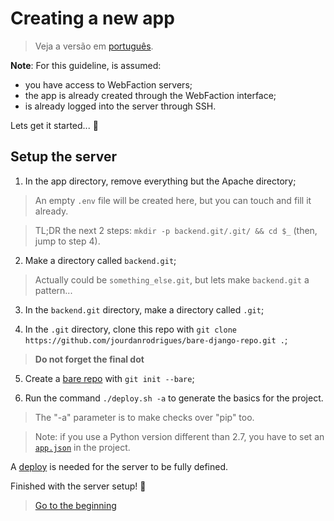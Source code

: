 # Creating a new app

> Veja a versão em [português][portuguese_version].

**Note**: For this guideline, is assumed:
- you have access to WebFaction servers;
- the app is already created through the WebFaction interface;
- is already logged into the server through SSH.

Lets get it started... :slightly_smiling_face:

## Setup the server

1. In the app directory, remove everything but the Apache directory;

> An empty `.env` file will be created here, but you can touch and fill it
already.

> TL;DR the next 2 steps: `mkdir -p backend.git/.git/ && cd $_` (then, jump to
step 4).

2. Make a directory called `backend.git`;

> Actually could be `something_else.git`, but lets make `backend.git` a
pattern...

3. In the `backend.git` directory, make a directory called `.git`;

4. In the `.git` directory, clone this repo with
`git clone https://github.com/jourdanrodrigues/bare-django-repo.git .`;

> **Do not forget the final dot**

5. Create a [bare repo][bare_repo_link] with `git init --bare`;

6. Run the command `./deploy.sh -a` to generate the basics for the project.

> The "-a" parameter is to make checks over "pip" too.

> Note: if you use a Python version different than 2.7, you have to set an
[`app.json`][app_json_link] in the project.

A [deploy][deploy_with_git] is needed for the server to be fully defined.

Finished with the server setup! :tada:

> [Go to the beginning][readme]

[readme]: https://github.com/jourdanrodrigues/bare-django-repo/blob/master/README.md
[bare_repo_link]: https://git-scm.com/book/it/v2/Git-on-the-Server-Getting-Git-on-a-Server
[app_json_link]: https://github.com/jourdanrodrigues/bare-django-repo/blob/master/docs/APP_JSON.md
[deploy_with_git]: https://github.com/jourdanrodrigues/bare-django-repo/blob/master/docs/DEPLOY_WITH_GIT.md
[portuguese_version]: https://github.com/jourdanrodrigues/bare-django-repo/blob/master/docs/languages/pt_BR/NEW_JSON.md
